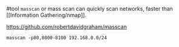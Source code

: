 #tool 
`masscan` or mass scan can quickly scan networks, faster than [[Information Gathering/nmap]].

https://github.com/robertdavidgraham/masscan

`masscan -p80,8000-8100 192.168.0.0/24`